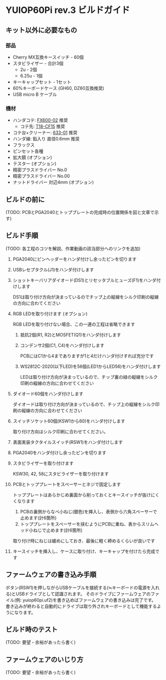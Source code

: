 # YUIOP60Pi rev.3 ビルドガイド

## キット以外に必要なもの

### 部品

* Cherry MX互換キースイッチ - 60個
* スタビライザー - 合計3個
  * 2u - 2個
  * 6.25u - 1個
* キーキャップセット - 1セット
* 60%キーボードケース (GH60, DZ60互換推奨)
* USB micro B ケーブル

### 機材

* ハンダコテ: [FX600-02](https://ec.hakko.com/products/detail/4066) 推奨
  * コテ先: [T18-CF15](https://ec.hakko.com/products/detail/4186) 推奨
* コテ台+クリーナー: [633-01](https://ec.hakko.com/products/detail/3421) 推奨
* ハンダ線: 鉛入り 直径0.6mm 推奨
* フラックス
* ピンセット各種
* 拡大鏡 (オプション)
* テスター (オプション)
* 精密プラスドライバー No.0
* 精密プラスドライバー No.00
* ナットドライバー 対辺4mm (オプション)

## ビルドの前に

(TODO: PCBとPGA2040とトッププレートの完成時の位置関係を図と文章で示す)

## ビルド手順

(TODO: 各工程のコツを解説、作業動画の該当部分へのリンクを追加)

1.  PGA2040にピンヘッダーをハンダ付けし余ったピンを切ります

2.  USBレセプタクル(J1)をハンダ付けします

3.  ショットキーバリアダイオード(DS1)とリセッタブルヒューズ(F1)をハンダ付けします

    DS1は取り付け方向が決まっているのでチップ上の縦線をシルク印刷の縦線の方向に合わてください

4.  RGB LEDを取り付けます (オプション)

    RGB LEDを取り付けない場合、この一連の工程は省略できます

    1.  抵抗2個(R1, R2)とMOSFET(Q1)をハンダ付けします
    2.  コンデンサ2個(C1, C4)をハンダ付けします

        PCBにはC1から4までありますが1と4だけハンダ付けすれば充分です

    3.  WS2812C-2020(以下LED)を56個(LED1からLED56)をハンダ付けします

        LEDは取り付け方向が決まっているので、チップ裏の緑の縦線をシルク印刷の縦線の方向に合わせてください

5.  ダイオード60個をハンダ付けします

    ダイオードは取り付け方向が決まっているので、チップ上の縦線をシルク印刷の縦線の方向に合わせてください

6.  スイッチソケット60個(KSW1から60)をハンダ付けします

    取り付け方向はシルク印刷に合わせてください。

7.  表面実装タクタイルスイッチ(RSW1)をハンダ付けします

8.  PGA2040をハンダ付けし余ったピンを切ります

9.  スタビライザーを取り付けます

    KSW30, 42, 58にスタビライザーを取り付けます

10. PCBとトッププレートをスペーサーとネジで固定します

    トッププレートはあらかじめ裏面から削っておくとキースイッチが抜けにくくなります

    1.  PCBの裏側からなべ小ねじ(銀色)を挿入し、表側から六角スペーサーで止めます(計6箇所)
    2.  トッププレートをスペーサーを挟むようにPCBに重ね、表からスリムヘッド小ねじで止めます(計6箇所)

    取り付け時にねじは緩めにしておき、最後に軽く締めるくらいが良いです

11. キースイッチを挿入し、ケースに取り付け、キーキャップを付けたら完成です

## ファームウェアの書き込み手順

ボタン(RSW1)を押しながらUSBケーブルを接続する(≒キーボードの電源を入れる)とUSBドライブとして認識されます。
そのドライブにファームウェアのファイル(例: yuiop60pi.uf2)を書き込めばファームウェアの書き込みは完了です。
書き込みが終わると自動的にドライブは取り外されキーボードとして機能するようになります。

## ビルド時のテスト

(TODO: 要望・余裕があったら書く)

## ファームウェアのいじり方

(TODO: 要望・余裕があったら書く)
